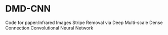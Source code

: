 # DMD-CNN
Code for paper:Infrared Images Stripe Removal via Deep Multi-scale Dense Connection Convolutional Neural Network
